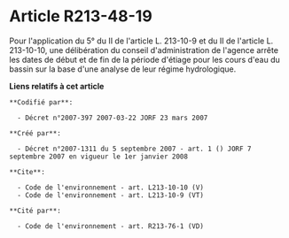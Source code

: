 # Article R213-48-19

Pour l'application du 5° du II de l'article L. 213-10-9 et du II de l'article L. 213-10-10, une délibération du conseil
d'administration de l'agence arrête les dates de début et de fin de la période d'étiage pour les cours d'eau du bassin sur la
base d'une analyse de leur régime hydrologique.

**Liens relatifs à cet article**

	**Codifié par**:

	  - Décret n°2007-397 2007-03-22 JORF 23 mars 2007

	**Créé par**:

	  - Décret n°2007-1311 du 5 septembre 2007 - art. 1 () JORF 7 septembre 2007 en vigueur le 1er janvier 2008

	**Cite**:

	  - Code de l'environnement - art. L213-10-10 (V)
	  - Code de l'environnement - art. L213-10-9 (VT)

	**Cité par**:

	  - Code de l'environnement - art. R213-76-1 (VD)
